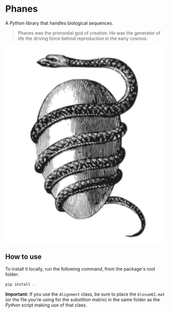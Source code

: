# Phanes

A *Python* library that handles biological sequences.

> Phanes was the primordial god of creation. He was the generator of life the driving force behind reproduction in the early cosmos.

![](phanes_egg.webp)

## How to use

To install it locally, run the following command, from the package's root folder:

```sh
pip install .
```

**Important:** If you use the `Alignment` class, be sure to place the `blosum62.mat` (or the file you're using for the substition matrix) in the same folder as the *Python* script making use of that class.
